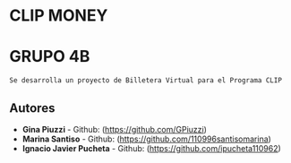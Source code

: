 
# CLIP MONEY

# GRUPO 4B
```
Se desarrolla un proyecto de Billetera Virtual para el Programa CLIP
```

## Autores

* **Gina Piuzzi** - Github: (https://github.com/GPiuzzi)
* **Marina Santiso** - Github: (https://github.com/110996santisomarina)
* **Ignacio Javier Pucheta** - Github: (https://github.com/ipucheta110962)


